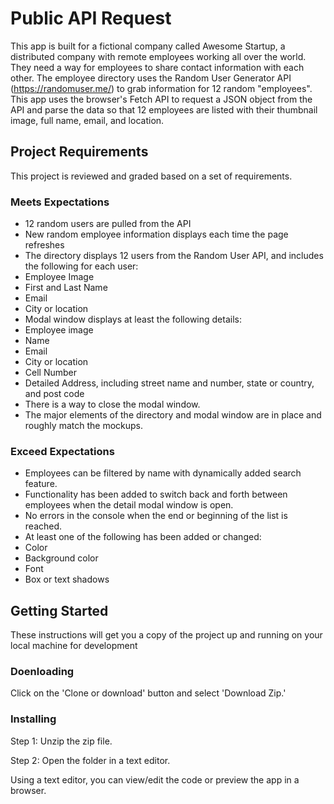 # Public API Request

This app is built for a fictional company called Awesome Startup, a distributed company with remote employees working all over the world. 
They need a way for employees to share contact information with each other. The employee directory uses the Random User Generator API (https://randomuser.me/) to grab information for 12 random "employees". 
This app uses the browser's Fetch API to request a JSON object from the API and parse the data so that 12 employees are listed with their thumbnail image, full name, email, and location.

## Project Requirements

This project is reviewed and graded based on a set of requirements.

### Meets Expectations
* 12 random users are pulled from the API
* New random employee information displays each time the page refreshes
* The directory displays 12 users from the Random User API, and includes the following for each user:
* Employee Image
* First and Last Name
* Email
* City or location
* Modal window displays at least the following details:
* Employee image
* Name
* Email
* City or location
* Cell Number
* Detailed Address, including street name and number, state or country, and post code
* There is a way to close the modal window.
* The major elements of the directory and modal window are in place and roughly match the mockups.

### Exceed Expectations
* Employees can be filtered by name with dynamically added search feature.
* Functionality has been added to switch back and forth between employees when the detail modal window is open.
* No errors in the console when the end or beginning of the list is reached.
* At least one of the following has been added or changed:
* Color
* Background color
* Font
* Box or text shadows

## Getting Started

These instructions will get you a copy of the project up and running on your local machine for development

### Doenloading

Click on the 'Clone or download' button and select 'Download Zip.'

### Installing

Step 1: Unzip the zip file.

Step 2: Open the folder in a text editor.

Using a text editor, you can view/edit the code or preview the app in a browser.






